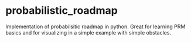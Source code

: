 # probabilistic_roadmap
Implementation of probabilsitic roadmap in python. Great for learning PRM basics and for visualizing in a simple example with simple obstacles.

